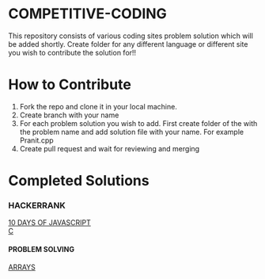# COMPETITIVE-CODING
This repository consists of various coding sites problem solution which will be added shortly. 
Create folder for any different language or different site you wish to contribute the solution for!!
# How to Contribute
1. Fork the repo and clone it in your local machine. 
2. Create branch with your name 
3. For each problem solution you wish to add. First create folder of the with the problem name and add solution file with your name. For example Pranit.cpp
4. Create pull request and wait for reviewing and merging 


# Completed Solutions 
<h3> HACKERRANK </h3>
<a href="https://github.com/Pranit5895/COMPETITIVE-CODING/tree/master/Hackerrank/10-days-of-JS" target="_blank"> 10 DAYS OF JAVASCRIPT </a> <br>
<a href="https://github.com/Pranit5895/COMPETITIVE-CODING/tree/master/Hackerrank/C" target="_blank"> C </a> <br>




<h4> PROBLEM SOLVING </h4>
<a href="https://github.com/Pranit5895/COMPETITIVE-CODING/tree/master/Hackerrank/Problem-Solving/Arrays" target="_blank"> ARRAYS </a>

